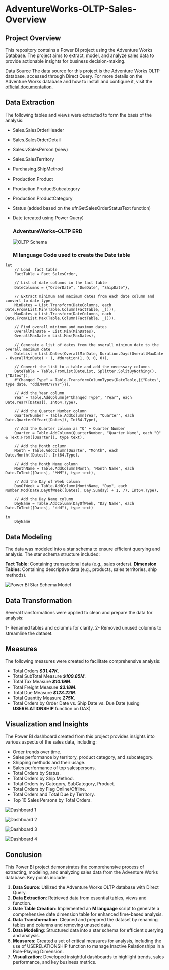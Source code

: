 # AdventureWorks-OLTP-Sales-Overview

## Project Overview
This repository contains a Power BI project using the Adventure Works Database. The project aims to extract, model, and analyze sales data to provide actionable insights for business decision-making.

Data Source
The data source for this project is the Adventure Works OLTP database, accessed through Direct Query. For more details on the Adventure Works database and how to install and configure it, visit the [official documentation](https://learn.microsoft.com/en-us/sql/samples/adventureworks-install-configure?view=sql-server-ver15&tabs=ssms).

## Data Extraction
The following tables and views were extracted to form the basis of the analysis:

- Sales.SalesOrderHeader
- Sales.SalesOrderDetail
- Sales.vSalesPerson (view)
- Sales.SalesTerritory
- Purchasing.ShipMethod
- Production.Product
- Production.ProductSubcategory
- Production.ProductCategory
- Status (added based on the ufnGetSalesOrderStatusText function)
- Date (created using Power Query)

  ### AdventureWorks-OLTP ERD
  ![OLTP Schema](https://github.com/user-attachments/assets/aea0e6dc-f608-4032-a02b-56887b077945)

  ### M language Code used to create the Date table
```
let
    // Load  fact table
    FactTable = Fact_SalesOrder,

    // List of date columns in the fact table
    DateColumns = {"OrderDate", "DueDate", "ShipDate"},

    // Extract minimum and maximum dates from each date column and convert to date type
    MinDates = List.Transform(DateColumns, each Date.From(List.Min(Table.Column(FactTable, _)))),
    MaxDates = List.Transform(DateColumns, each Date.From(List.Max(Table.Column(FactTable, _)))),

    // Find overall minimum and maximum dates
    OverallMinDate = List.Min(MinDates),
    OverallMaxDate = List.Max(MaxDates),

    // Generate a list of dates from the overall minimum date to the overall maximum date
    DateList = List.Dates(OverallMinDate, Duration.Days(OverallMaxDate - OverallMinDate) + 1, #duration(1, 0, 0, 0)),

    // Convert the list to a table and add the necessary columns
    DateTable = Table.FromList(DateList, Splitter.SplitByNothing(), {"Dates"}),
    #"Changed Type" = Table.TransformColumnTypes(DateTable,{{"Dates", type date, "ddd/MMM/YYYY"}}),

    // Add the Year column
    Year = Table.AddColumn(#"Changed Type", "Year", each Date.Year([Dates]), Int64.Type),

    // Add the Quarter Number column
    QuarterNumber = Table.AddColumn(Year, "Quarter", each Date.QuarterOfYear([Dates]), Int64.Type),

    // Add the Quarter column as "Q" + Quarter Number
    Quarter = Table.AddColumn(QuarterNumber, "Quarter Name", each "Q" & Text.From([Quarter]), type text),

    // Add the Month column
    Month = Table.AddColumn(Quarter, "Month", each Date.Month([Dates]), Int64.Type),

    // Add the Month Name column
    MonthName = Table.AddColumn(Month, "Month Name", each Date.ToText([Dates], "MMM"), type text),

    // Add the Day of Week column
    DayOfWeek = Table.AddColumn(MonthName, "Day", each Number.Mod(Date.DayOfWeek([Dates], Day.Sunday) + 1, 7), Int64.Type),

    // Add the Day Name column
    DayName = Table.AddColumn(DayOfWeek, "Day Name", each Date.ToText([Dates], "ddd"), type text)

in
    DayName
```

## Data Modeling
The data was modeled into a star schema to ensure efficient querying and analysis. The star schema structure included:

**Fact Table**: Containing transactional data (e.g., sales orders).
**Dimension Tables**: Containing descriptive data (e.g., products, sales territories, ship methods).

![Power BI Star Schema Model](https://github.com/user-attachments/assets/46990e52-b810-46ee-a420-036d3d22e094)

## Data Transformation
Several transformations were applied to clean and prepare the data for analysis:

1- Renamed tables and columns for clarity.
2- Removed unused columns to streamline the dataset.

## Measures
The following measures were created to facilitate comprehensive analysis:

- Total Orders ***$31.47K***.
- Total SubTotal Measure ***$109.85M***.
- Total Tax Measure ***$10.19M***.
- Total Freight Measure ***$3.18M***.
- Total Due Measure ***$123.22M***.
- Total Quantity Measure ***275K***.
- Total Orders by Order Date vs. Ship Date vs. Due Date (using **USERELATIONSHIP** function on DAX)

## Visualization and Insights
The Power BI dashboard created from this project provides insights into various aspects of the sales data, including:

- Order trends over time.
- Sales performance by territory, product category, and subcategory.
- Shipping methods and their usage.
- Sales performance of top salespersons.
- Total Orders by Status.
- Total Orders by Ship Method.
- Total Orders by Category, SubCategory, Product.
- Total Orders by Flag Online/Offline.
- Total Orders and Total Due by Territory.
- Top 10 Sales Persons by Total Orders.

![Dashboard 1](https://github.com/user-attachments/assets/fed4b2d6-7cc4-428a-b114-ffda4f7fd6c3)

![Dashboard 2](https://github.com/user-attachments/assets/d712fe4d-ca89-4d81-b3c4-042a9f418a68)

![Dashboard 3](https://github.com/user-attachments/assets/2ae7f408-2117-4859-9978-e04d1572267f)

![Dashboard 4](https://github.com/user-attachments/assets/f87191be-95ae-461f-ae90-b678fe40eaf3)


## Conclusion
This Power BI project demonstrates the comprehensive process of extracting, modeling, and analyzing sales data from the Adventure Works database. Key points include:

1. **Data Source**: Utilized the Adventure Works OLTP database with Direct Query.
2. **Data Extraction**: Retrieved data from essential tables, views and function.
3. **Date Table Creation**: Implemented an **M language** script to generate a comprehensive date dimension table for enhanced time-based analysis.
4. **Data Transformation**: Cleaned and prepared the dataset by renaming tables and columns and removing unused data.
5. **Data Modeling**: Structured data into a star schema for efficient querying and analysis.
6. **Measures**: Created a set of critical measures for analysis, including the use of USERELATIONSHIP function to manage Inactive Relationships in a Role-Playing Dimension.
7. **Visualization**: Developed insightful dashboards to highlight trends, sales performance, and key business metrics.
